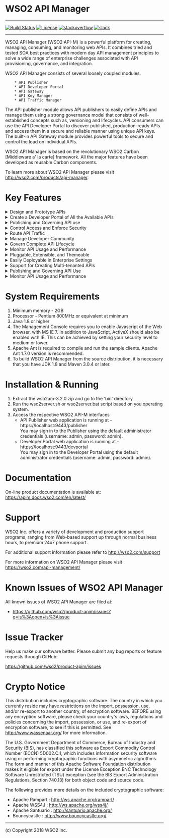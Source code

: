 # WSO2 API Manager
        

---


[![Build Status](https://img.shields.io/jenkins/build?jobUrl=https%3A%2F%2Fwso2.org%2Fjenkins%2Fview%2Fproducts%2Fjob%2Fproducts%2Fjob%2Fproduct-apim%2F)](https://wso2.org/jenkins/view/products/job/products/job/product-apim/)
[![License](https://img.shields.io/badge/License-Apache%202.0-blue.svg)](https://opensource.org/licenses/Apache-2.0)
[![stackoverflow](https://img.shields.io/badge/stackoverflow-wso2am-orange)](https://stackoverflow.com/tags/wso2-am/)
[![slack](https://img.shields.io/badge/slack-wso2--apim-blueviolet)](https://join.slack.com/t/wso2-apim/shared_invite/enQtNzEzMzk5Njc5MzM0LTgwODI3NmQ1MjI0ZDQyMGNmZGI4ZjdkZmI1ZWZmMjNkY2E0NmY3ZmExYjkxYThjNzNkOTU2NWJmYzM4YzZiOWU?src=sidebar)

---

WSO2 API Manager (WSO2 API-M) is a powerful platform for creating, managing, consuming, and
monitoring web APIs. It combines tried and tested SOA best practices with modern
day API management principles to solve a wide range of enterprise challenges
associated with API provisioning, governance, and integration.

WSO2 API Manager consists of several loosely coupled modules.

        * API Publisher
        * API Developer Portal
        * API Gateway
        * API Key Manager
        * API Traffic Manager


The API publisher module allows API publishers to easily define APIs and manage them
using a strong governance model that consists of well-established concepts such as,
versioning and lifecycles. API consumers can use the API Developer Portal to discover
published, production-ready APIs and access them in a secure and reliable manner
using unique API keys.  The built-in API Gateway module provides powerful tools to
secure and control the load on individual APIs.

WSO2 API Manager is based on the revolutionary WSO2 Carbon [Middleware a' la carte]
framework. All the major features have been developed as reusable Carbon
components.

To learn more about WSO2 API Manager please visit http://wso2.com/products/api-manager.

Key Features
=============
<details>
<summary>Design and Prototype APIs</summary>
        
    - Design APIs, gather developer's feedback before implementing (API First Design).
    - Design can be done from the publishing interface or by importing an existing Swagger definition.
    - Deploy a prototyped API, provide early access to APIs, and get early feedback.
    - Mock API implementation using Javascript.
    - Support publishing SOAP, REST, JSON, and XML style services as XML. 
</details> 

    
<details>
<summary>Create a Developer Portal of All the Available APIs</summary>
        
    - Graphical experience similar to Android Marketplace or Apple App Store.
    - Browse APIs by provider, tags, or name.
    - Self-registration to developer community to subscribe to APIs.
    - Subscribe to APIs and manage subscriptions on per-application basis.
    - Subscriptions can be at different service tiers based on the expected usage levels.
    - Role based access to API Developer Portal, which helps to manage public and private APIs.
    - Manage subscriptions per-developer.
    - Browse API documentation, download helpers for easy consumption.
    - Comment on and rate APIs.
    - Forum for discussing API usage issues (Available soon in a future version).
    - Try APIs directly on the Developer Portal.
    - Internationalization (i18n) support. 
</details>
    
<details>
<summary>Publishing and Governing API use</summary>
        
    - Publish APIs to external consumers and partners, as well as internal users.
    - Supports publishing multiple protocols including SOAP, REST, JSON, and XML style services as APIs.
    - Manage API versions and deployment status by version.
    - Govern the API lifecycle (publish, deprecate, retire).
    - Attach documentation (files, external URLs) to APIs.
    - Provision and Manage API keys.
    - Track consumers per API.
    - One-click deployment to API Gateway for immediate publishing.
</details>
        
<details>
<summary>Control Access and Enforce Security</summary>
        
    - Apply Security policies to APIs (authentication and authorization).
    - Rely on OAuth2 standard for API access (implicit, authorization code, client, SAML, IWA Grant type).
    - Restrict API access tokens to domains/IPs.
    - Block a subscription and restrict a complete application.
    - Associate API available to system defined service tiers.
    - Leverage XACML for entitlements management and fine grained authorization.
    - Configure Single Sign-On (SSO) using SAML 2.0 for easy integration with existing web apps.
    - Powered by WSO2 Enterprise Service Bus (WSO2 ESB).
</details>
        
<details>
<summary>Route API Traffic</summary>
        
    - Supports API authentication with OAuth2.
    - Extremely high performance pass-through message routing with sub-millisecond latency.
    - Enforce rate limiting and throttling policies for APIs by consumer.
    - Horizontally scalable with easy deployment into cluster using proven routing infrastructure.
    - Scales to millions of developers/users.
    - Capture all statistics and push to pluggable analytics system.
    - Configure API routing policies with capabilities of WSO2 Enterprise Service Bus.
    - Powered by WSO2 Enterprise Service Bus.            
</details>
        
<details>
<summary>Manage Developer Community</summary>
        
    - Self-sign up for API consumption.
    - Manage user account including resetting password.
    - Developer interaction with APIs via comments and ratings.
    - Support for developer communication via forums (Available soon in a future version).
    - Powered by WSO2 Identity Server (WSO2 IS).
</details>
        
<details>
<summary>Govern Complete API Lifecycle</summary>  
        
    - Manage API lifecycle from cradle to grave: create, publish, block, deprecate, and retire.
    - Publish both production and sandbox keys for APIs to enable easy developer testing.
    - Publish APIs to partner networks such as ProgrammableWeb (Available soon in a future version).
    - Powered by WSO2 Governance Registry (WSO2 G-Reg).
</details>
        
<details>
<summary>Monitor API Usage and Performance</summary>
        
    - All API usage published to pluggable analytics framework.
    - Out-of-the-box support for the WSO2 Analytics Platform and Google Analytics.
    - View metrics by user, API, and more.
    - Customized reporting via plugging reporting engines.
    - Monitor SLA compliance.
    - Powered by WSO2 Data Analytics Server (WSO2 DAS).      
</details>
    
<details>
<summary>Pluggable, Extensible, and Themeable</summary>  
        
    - All components are highly customizable through styling, theming, and open source code.
    - Developer Portal implemented with React.
    - Pluggable to third-party analytics systems and billing systems (Available soon in a future version).
    - Pluggable to existing user stores including JDBC and LDAP.
    - Components usable separately. 
    - Developer Portal can be used to front APIs that are routed through third-party gateways such as, Intel Expressway Service Gateway.
    - Support for Single Sign On (SSO) using SAML 2.0 for easy integration with existing web apps.
</details>

<details>
<summary>Easily Deployable in Enterprise Settings</summary>
        
    - Role based access control (RBAC) for managing users and their authorization levels.
    - Developer Portal can be deployed in DMZ for external access with the Publisher inside the firewall for private control.
    - Different user stores for developer focused Developer Portal and internal operations in the publisher.
    - Integrates with enterprise identity systems including LDAP and Microsoft Active Directory.
    - Gateway can be deployed in DMZ with controlled access to WSO2 Identity Server (for authentication/authorization) and governance database behind a firewall.
</details>

<details>
<summary>Support for Creating Multi-tenanted APIs</summary>  
        
    - Run a single instance and provide API Management to multiple customers.
    - Share APIs between different departments in a large enterprise.
</details>
 
<details>
<summary>Publishing and Governing API Use</summary> 
        
    - Document an API using Swagger.
    - Restrict API access tokens to domains/IPs.
    - Ability to block a subscription and restricting a complete application.
    - Ability to revoke access tokens.
    - Separate validity period configuration for application access token.
    - OAuth2 authorization code grant type support.
    - Configuring execution point of mediation extensions.
</details>
 
<details>
<summary>Monitor API Usage and Performance</summary>
        
    - Improved dashboard for monitoring usage statistics (Filtering data for a date range, More visually appealing widgets).   
    
</details>    
    

System Requirements
==================================

1. Minimum memory - 2GB
2. Processor      - Pentium 800MHz or equivalent at minimum
3. Java 1.8 or higher
4. The Management Console requires you to enable Javascript of the Web browser,
   with MS IE 7. In addition to JavaScript, ActiveX should also be enabled
   with IE. This can be achieved by setting your security level to
   medium or lower.
5. Apache Ant is required to compile and run the sample clients. Apache Ant 1.7.0
   version is recommended.
6. To build WSO2 API Manager from the source distribution, it is necessary that you have
   JDK 1.8 and Maven 3.0.4 or later.

Installation & Running
==================================

1. Extract the wso2am-3.2.0.zip and go to the 'bin' directory
2. Run the wso2server.sh or wso2server.bat script based on you operating system.
3. Access the respective WSO2 API-M interfaces
    * API Publisher web application is running at - https://localhost:9443/publisher \
  You may sign in to the Publisher using the default administrator credentials (username: admin, password: admin).
    * Developer Portal web application is running at - https://localhost:9443/devportal \
  You may sign in to the Developer Portal using the default administrator credentials (username: admin, password: admin).

Documentation
==============

On-line product documentation is available at:
        https://apim.docs.wso2.com/en/latest/

Support
==================================

WSO2 Inc. offers a variety of development and production support
programs, ranging from Web-based support up through normal business
hours, to premium 24x7 phone support.

For additional support information please refer to http://wso2.com/support

For more information on WSO2 API Manager please visit https://wso2.com/api-management/

Known Issues of WSO2 API Manager
==================================

All known issues of WSO2 API Manager are filed at:
   
* https://github.com/wso2/product-apim/issues?q=is%3Aopen+is%3Aissue

Issue Tracker
==================================

Help us make our software better. Please submit any bug reports or feature
requests through GitHub:

   https://github.com/wso2/product-apim/issues


Crypto Notice
==================================

   This distribution includes cryptographic software.  The country in
   which you currently reside may have restrictions on the import,
   possession, use, and/or re-export to another country, of
   encryption software.  BEFORE using any encryption software, please
   check your country's laws, regulations and policies concerning the
   import, possession, or use, and re-export of encryption software, to
   see if this is permitted.  See <http://www.wassenaar.org/> for more
   information.

   The U.S. Government Department of Commerce, Bureau of Industry and
   Security (BIS), has classified this software as Export Commodity
   Control Number (ECCN) 5D002.C.1, which includes information security
   software using or performing cryptographic functions with asymmetric
   algorithms.  The form and manner of this Apache Software Foundation
   distribution makes it eligible for export under the License Exception
   ENC Technology Software Unrestricted (TSU) exception (see the BIS
   Export Administration Regulations, Section 740.13) for both object
   code and source code.

   The following provides more details on the included cryptographic
   software:

* Apache Rampart   : http://ws.apache.org/rampart/
* Apache WSS4J     : http://ws.apache.org/wss4j/
* Apache Santuario : http://santuario.apache.org/
* Bouncycastle     : http://www.bouncycastle.org/

--------------------------------------------------------------------------------
(c) Copyright 2018 WSO2 Inc.
